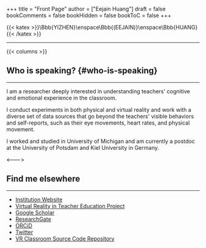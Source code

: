 +++
title = "Front Page"
author = ["Eejain Huang"]
draft = false
bookComments = false
bookHidden = false
bookToC = false
+++

{{< katex >}}\Bbb{YIZHEN}\enspace\Bbb{(EEJAIN)}\enspace\Bbb{HUANG}{{< /katex >}}

---

{{< columns >}}


## Who is speaking? {#who-is-speaking}
---
I am a researcher deeply interested in understanding teachers' cognitive and emotional experience in the classroom.

I conduct experiments in both physical and virtual reality and work with a diverse set of data sources that go beyond the teachers' visible behaviors and self-reports, such as their eye movements, heart rates, and physical movement. 

I worked and studied in University of Michigan and am currently a postdoc at the University of Potsdam and Kiel University in Germany.


<--->

## Find me elsewhere 
---

- [Institution Website](https://www.uni-potsdam.de/en/erziehungswissenschaftliche-bildungsforschung/team/yizhen-huang)
- [Virtual Reality in Teacher Education Project](https://www.researchgate.net/project/Virtual-Reality-in-Teacher-Education)
- [Google Scholar](https://scholar.google.com/citations?hl=en&pli=1&user=0JRtAtkAAAAJ)
- [ResearchGate](https://www.researchgate.net/profile/Yizhen-Huang)
- [ORCiD](https://orcid.org/0000-0002-7041-1927)
- [Twitter](https://twitter.com/EejainH)
- [VR Classroom Source Code Repository](https://gitup.uni-potsdam.de/mm_vr/vr-klassenzimmer)








<!-- Hi there, this is Eejain. -->

<!-- Many tags can be attached to me: a young scholar dangling between publish or perish, a half-made geek plus self-taught scribbler,  and an enthusiast with all things quaint yet profound. -->

<!-- But none of them will stick. -->

<!-- Pared to the bone, I am just a **curious** soul that wants to share bits and pieces of thoughts with you. -->

<!-- ## Where is this place? {#where-is-this-place} -->

<!-- --- -->

<!-- This a collection of short essays on subculture, media, and human mind. They are possibly opinionated but guaranteed to be honest. And on the flip side, I avoid documenting brief passing thoughts, egocentric fantasies, and plain life events. Those writings can be better approached by using social media, personal journal, and a good old diary. -->

<!-- This virtual folio starts as a serious writing practice outside academia, an earnest attempt to speak in my real voice about things that resonates with me. Things that maybe trivial and obscure, but at one point, rippled through my stream of consciousness and finds their niche. -->

<!-- So it flows.&nbsp;[^1] -->

<!-- [^1]: The symbols in the website title represent the 59th hexagram in I Ching. It's called 渙 (dispersing), depicting how wind blows water, causing dispersion and regathering in a fluid fashion. 『易經．渙卦．象曰：「風行水上，渙；先王以享于帝立廟。 -->
